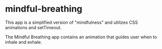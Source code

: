 # mindful-breathing

This app is a simplified version of "mindfulness" and utilizes CSS animations and setTimeout.

The Mindful Breathing app contains an animation that guides user when to inhale and exhale.
